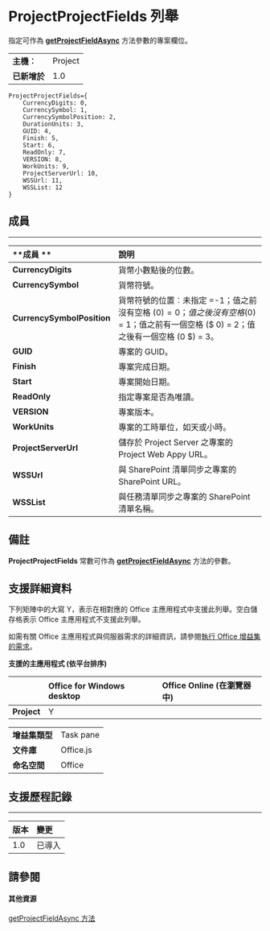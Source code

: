 
# ProjectProjectFields 列舉
指定可作為 **[getProjectFieldAsync](../../reference/shared/projectdocument.getprojectfieldasync.md)** 方法參數的專案欄位。

|||
|:-----|:-----|
|**主機︰**|Project|
|**已新增於**|1.0|

```
ProjectProjectFields={
    CurrencyDigits: 0, 
    CurrencySymbol: 1, 
    CurrencySymbolPosition: 2, 
    DurationUnits: 3,
    GUID: 4, 
    Finish: 5, 
    Start: 6, 
    ReadOnly: 7, 
    VERSION: 8, 
    WorkUnits: 9, 
    ProjectServerUrl: 10, 
    WSSUrl: 11, 
    WSSList: 12
}
```


## 成員


****


|**成員	**|**說明**|
|:-----|:-----|
|**CurrencyDigits**|貨幣小數點後的位數。|
|**CurrencySymbol**|貨幣符號。|
|**CurrencySymbolPosition**|貨幣符號的位置︰未指定 =-1；值之前沒有空格 ($0) = 0；值之後沒有空格 (0$) = 1；值之前有一個空格 ($ 0) = 2；值之後有一個空格 (0 $) = 3。|
|**GUID**|專案的 GUID。|
|**Finish**|專案完成日期。|
|**Start**|專案開始日期。|
|**ReadOnly**|指定專案是否為唯讀。|
|**VERSION**|專案版本。|
|**WorkUnits**|專案的工時單位，如天或小時。|
|**ProjectServerUrl**|儲存於 Project Server 之專案的 Project Web Appy URL。|
|**WSSUrl**|與 SharePoint 清單同步之專案的 SharePoint URL。|
|**WSSList**|與任務清單同步之專案的 SharePoint 清單名稱。|

## 備註

**ProjectProjectFields** 常數可作為 **[getProjectFieldAsync](../../reference/shared/projectdocument.getprojectfieldasync.md)** 方法的參數。


## 支援詳細資料


下列矩陣中的大寫 Y，表示在相對應的 Office 主應用程式中支援此列舉。空白儲存格表示 Office 主應用程式不支援此列舉。

如需有關 Office 主應用程式與伺服器需求的詳細資訊，請參閱[執行 Office 增益集的需求](../../docs/overview/requirements-for-running-office-add-ins.md)。


**支援的主應用程式 (依平台排序)**


||**Office for Windows desktop**|**Office Online (在瀏覽器中)**|
|:-----|:-----|:-----|
|**Project**|Y||

|||
|:-----|:-----|
|**增益集類型**|Task pane|
|**文件庫**|Office.js|
|**命名空間**|Office|

## 支援歷程記錄



****


|**版本**|**變更**|
|:-----|:-----|
|1.0|已導入|

## 請參閱



#### 其他資源


[getProjectFieldAsync 方法](../../reference/shared/projectdocument.getprojectfieldasync.md)
